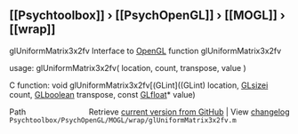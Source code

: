 ## [[Psychtoolbox]] &#8250; [[PsychOpenGL]] &#8250; [[MOGL]] &#8250; [[wrap]]

glUniformMatrix3x2fv  Interface to [OpenGL](OpenGL) function glUniformMatrix3x2fv  
  
usage:  glUniformMatrix3x2fv( location, count, transpose, value )  
  
C function:  void glUniformMatrix3x2fv[(GLint]((GLint) location, [GLsizei](GLsizei) count, [GLboolean](GLboolean) transpose, const [GLfloat](GLfloat)\* value)  




<div class="code_header" style="text-align:right;">
  <span style="float:left;">Path&nbsp;&nbsp;</span> <span class="counter">Retrieve <a href=
  "https://raw.github.com/Psychtoolbox-3/Psychtoolbox-3/beta/Psychtoolbox/PsychOpenGL/MOGL/wrap/glUniformMatrix3x2fv.m">current version from GitHub</a> | View <a href=
  "https://github.com/Psychtoolbox-3/Psychtoolbox-3/commits/beta/Psychtoolbox/PsychOpenGL/MOGL/wrap/glUniformMatrix3x2fv.m">changelog</a></span>
</div>
<div class="code">
  <code>Psychtoolbox/PsychOpenGL/MOGL/wrap/glUniformMatrix3x2fv.m</code>
</div>

